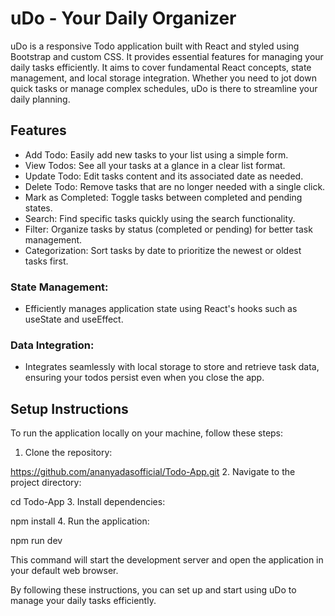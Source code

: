 # uDo - Your Daily Organizer

uDo is a responsive Todo application built with React and styled using Bootstrap and custom CSS. It provides essential features for managing your daily tasks efficiently. It aims to cover fundamental React concepts, state management, and local storage integration. Whether you need to jot down quick tasks or manage complex schedules, uDo is there to streamline your daily planning.

## Features
- Add Todo: Easily add new tasks to your list using a simple form.
- View Todos: See all your tasks at a glance in a clear list format.
- Update Todo: Edit tasks content and its associated date as needed.
- Delete Todo: Remove tasks that are no longer needed with a single click.
- Mark as Completed: Toggle tasks between completed and pending states.
- Search: Find specific tasks quickly using the search functionality.
- Filter: Organize tasks by status (completed or pending) for better task management.
- Categorization: Sort tasks by date to prioritize the newest or oldest tasks first.
### State Management:
- Efficiently manages application state using React's hooks such as useState and useEffect.
### Data Integration:
- Integrates seamlessly with local storage to store and retrieve task data, ensuring your todos persist even when you close the app.

## Setup Instructions
To run the application locally on your machine, follow these steps:
1. Clone the repository:

https://github.com/ananyadasofficial/Todo-App.git
2. Navigate to the project directory:

cd Todo-App
3. Install dependencies:

npm install
4. Run the application:

npm run dev

This command will start the development server and open the application in your default web browser.


By following these instructions, you can set up and start using uDo to manage your daily tasks efficiently.
